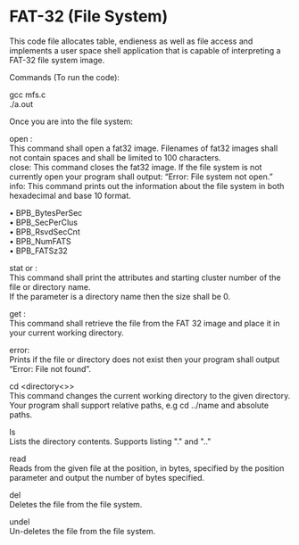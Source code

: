 # FAT-32 (File System)

This code file allocates table, endieness as well as file access and implements a user space shell application that is capable of interpreting a FAT-32 file system image. <br />

Commands (To run the code):

gcc mfs.c <br />
./a.out <br />

Once you are into the file system: <br />

open <filename>: <br />
This command shall open a fat32 image. Filenames of fat32 images shall not contain spaces and shall be limited to 100 characters.<br />
close: This command closes the fat32 image. If the file system is not currently open your program shall output: “Error: File system not open.” <br /> 
info: This command prints out the information about the file system in both hexadecimal and base 10 format. <br />
  
• BPB_BytesPerSec <br />
• BPB_SecPerClus <br />
• BPB_RsvdSecCnt <br />
• BPB_NumFATS <br />
• BPB_FATSz32 <br />
  
stat <filename> or <directory name>: <br />
This command shall print the attributes and starting cluster number of the file or directory name. <br />
If the parameter is a directory name then the size shall be 0. <br />

get <filename>: <br />
This command shall retrieve the file from the FAT 32 image and place it in your current working directory. <br />

error: <br />
Prints if the file or directory does not exist then your program shall output “Error: File not found”. <br />

cd <directory<>> <br />
This command changes the current working directory to the given directory. <br />
Your program shall support relative paths, e.g cd ../name and absolute paths. <br />

ls <br />
Lists the directory contents. Supports listing "." and ".." <br />
  
read <filename> <position> <number of bytes> <br />
Reads from the given file at the position, in bytes, specified by the position parameter and output the number of bytes specified. <br />

del <filename> <br />
Deletes the file from the file system. <br />
  
undel <filename> <br />
Un-deletes the file from the file system. <br />
